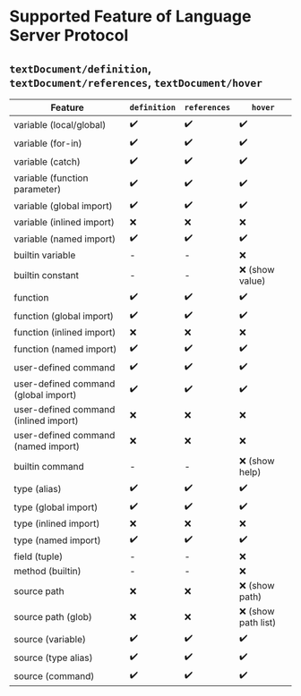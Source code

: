 # Supported Feature of Language Server Protocol

## ``textDocument/definition``, ``textDocument/references``, ``textDocument/hover``

| **Feature**  | ``definition`` | ``references`` | ``hover`` |
|----------------|---------|---------|-----|
| variable (local/global) | ✔️ | ✔️ | ✔️ |
| variable (for-in) | ✔️ | ✔️ | ✔️ |
| variable (catch) | ✔️ | ✔️ | ✔️ |
| variable (function parameter) | ✔️ | ✔️ | ✔️ |
| variable (global import) | ✔️ | ✔️ | ✔️ |
| variable (inlined import) | ❌️ | ❌️ | ❌️ |
| variable (named import) | ✔️ | ✔️ | ✔️ |
| builtin variable | - | - | ❌ |
| builtin constant | - | - | ❌ (show value) |
| function  | ✔️ | ✔️ |✔️ |
| function (global import) | ✔️ | ✔️ | ✔️ |
| function (inlined import) | ❌️ | ❌️ | ❌️ |
| function (named import) | ✔️ | ✔️ | ✔️ |
| user-defined command | ✔️ | ✔️ |✔️ |
| user-defined command (global import)  | ✔️ | ✔️ | ✔️ |
| user-defined command (inlined import)  | ❌️ | ❌️️ | ❌️ |
| user-defined command (named import)  | ❌️ | ❌️️ | ❌️ |
| builtin command  | - | - | ❌ (show help) |
| type (alias) | ✔️ | ✔️ |✔️ |
| type (global import)| ✔️ | ✔️ | ✔️ |
| type (inlined import) | ❌️ | ❌️️ | ❌️️ |
| type (named import) | ✔️ | ✔️ | ✔️ |
| field (tuple)      | - | - | ❌ |
| method (builtin) | - | - | ❌ |
| source path | ❌ | ❌ | ❌ (show path) |
| source path (glob) | ❌ | ❌ | ❌ (show path list) |
| source (variable) | ✔️ | ✔️ | ✔️ |
| source (type alias) | ✔️ | ✔️ | ✔️ |
| source (command) | ✔️ | ✔️ | ✔️ |
